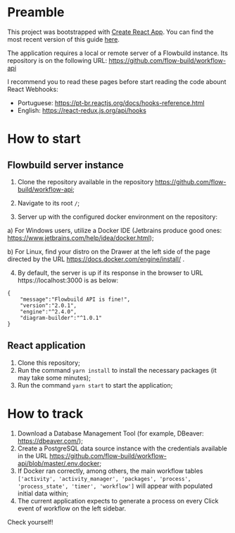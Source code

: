 # Preamble

This project was bootstrapped with [Create React App](https://github.com/facebookincubator/create-react-app). You can find the most recent version of this guide [here](https://github.com/facebookincubator/create-react-app/blob/master/packages/react-scripts/template/README.md).

The application requires a local or remote server of a Flowbuild instance. Its repository is on the following URL: https://github.com/flow-build/workflow-api

I recommend you to read these pages before start reading the code abount React Webhooks:

- Portuguese: https://pt-br.reactjs.org/docs/hooks-reference.html
- English: https://react-redux.js.org/api/hooks

# How to start

## Flowbuild server instance

1) Clone the repository available in the repository https://github.com/flow-build/workflow-api;

2) Navigate to its root ```/```;

3) Server up with the configured docker environment on the repository:

a) For Windows users, utilize a Docker IDE (Jetbrains produce good ones: https://www.jetbrains.com/help/idea/docker.html);

b) For Linux, find your distro on the Drawer at the left side of the page directed by the URL https://docs.docker.com/engine/install/ .

4) By default, the server is up if its response in the browser to URL https://localhost:3000 is as below:

```
{
	"message":"Flowbuild API is fine!",
	"version":"2.0.1",
	"engine":"^2.4.0",
	"diagram-builder":"^1.0.1"
}  
```

## React application

1) Clone this repository;
2) Run the command ```yarn install``` to install the necessary packages (it may take some minutes);
3) Run the command ```yarn start``` to start the application;  

# How to track

1) Download a Database Management Tool (for example, DBeaver: https://dbeaver.com/);
2) Create a PostgreSQL data source  instance with the credentials available in the URL https://github.com/flow-build/workflow-api/blob/master/.env.docker;
3) If Docker ran correctly, among others, the main workflow tables ```['activity', 'activity_manager', 'packages', 'process', 'process_state', 'timer', 'workflow']``` will appear with populated initial data within;
4) The current application expects to generate a process on every Click event of workflow on the left sidebar. 

Check yourself!
